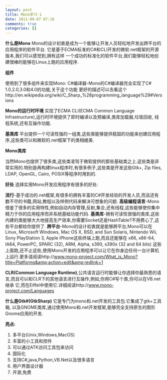 ```yaml
---
layout: post
title: Mono学习-1
date: 2011-09-07 07:18
comments: true
categories: []
---
```

<strong>什么是Mono</strong>
Mono的设计初衷是成为一个能够让开发人员轻松地开发出跨平台的应用程序的软件平台.
它是基于ECMA标准的C#和CLI开发的微软.net框架的开源版本,我们可以感觉到,拥有这样
一个成功的标准化的软件平台,我们能够轻松地创建很棒的能够在Linux上跑的应用程序.

<strong>组件</strong>

使用到了很多组件来实现Mono:
C#编译器-Mono的C#编译器完全实现了C# 1.0,2.0,3.0和4.0的功能,关于这个功能
更好的描述可以去看这个http://en.wikipedia.org/wiki/C_Sharp_%28programming_language%29#Versions
<!--more-->

<strong>Mono的运行时环境</strong>
实现了ECMA CLI(ECMA Common Language Infrastructure),运行时环境提供了即时编译以及预编译,类库加载器,垃圾回收,
线程系统,还有互操作功能.

<strong>基类库</strong>
平台提供一个可读性强的一组类,这些类能够提供稳固的功能来创建应用程序,这些类可以和微软的.net框架下的类相媲美.

<strong>Mono类库</strong>

当然Mono也提供了很多类,这些类凌驾于微软提供的那些基础类之上.这些类是非常实用的.特别是再构建linux程序时,有很多例子,这些类是开发这些Gtk+, Zip files, LDAP, OpenGL, Cairo, POSIX等程序时用到的.

<strong>好处</strong>
选择实用Mono开发应用程序有很多的好处:

<strong>流行</strong>-基于成功的.net框架,有很多的拥有丰富的C#开发经验的开发人员,而且还有数不尽的书籍,网站,教程以及样例代码来解决可想象的问题.
<strong>高级编程语言</strong>-Mono借鉴了很多的实用特性,例如自动内存管理,反射,集合,还有线程,这些能够使你集中精力于你的应用程序而非系统基础功能代码.
<strong>基类库</strong>-拥有可读性很强的类库,这些内建的类能够大大地提高生产效率,你需要Socket还是HashTable?不用费心了,这些平台都给你提供了.
<strong>跨平台</strong>-Mono的设计初衷就是能够跨平台,Mono可以在 Linux, Microsoft Windows, Mac OS X, BSD, and Sun Solaris, Nintendo Wii, Sony PlayStation 3, Apple iPhone这些终端上跑,而且还能够在 x86, x86-64, IA64, PowerPC, SPARC (32), ARM, Alpha, s390, s390x (32 and 64 bits) 这些上面跑,还不止这些,使用Mono开发的应用程序可以让它在你身边任何一台计算机上运行.更多请阅读http://www.mono-project.com/What_is_Mono?title=Platforms&amp;action=edit&amp;redlink=1

<strong>CLR(Common Language Runtime)</strong>,公共语言运行时能够让你选择你最熟悉的语言,而且可以和CLR下的其他语言进行互操作,例如,你用C#写个类,你可以在VB.net继承
它,而在Eiffel中使用它.详细阅读http://www.mono-project.com/Languages


<strong>什么是Gtk#(GtkSharp)</strong>
它是专门为mono和.net开发的工具包.它集成了gtk+工具箱,
以及GNOME类库,通过使用Mono和.net开发框架,能够完全支持原生的图形Gnome应用的开发.

<strong>亮点:</strong>
1. 多平台(Unix,Windows,MacOS)
2. 丰富的小工具和控件
3. 可以通过ATK访问工具包来访问
4. 国际化
5. 支持C#,java,Python,VB.Net以及很多语言
6. 用户界面设计器
7. 开源,免费
